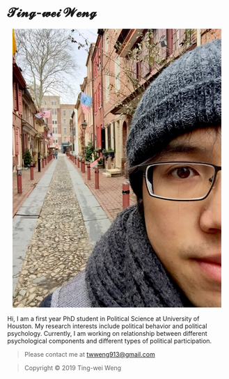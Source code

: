 # 𝓣𝓲𝓷𝓰-𝔀𝓮𝓲 𝓦𝓮𝓷𝓰




<p align="center">
  <img width="480" height="640" src="IMG_4774.jpg"/><div>



Hi, I am a first year PhD student in Political Science at University of Houston.
My research interests include political behavior and political psychology. Currently, I am working on relationship between different psychological components and different types of political participation.

>Please contact me at <twweng913@gmail.com>



>Copyright © 2019 Ting-wei Weng
